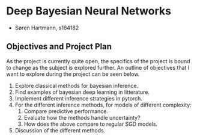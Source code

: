 # Deep Bayesian Neural Networks
- Søren Hartmann, s164182

## Objectives and Project Plan

As the project is currently quite open, the specifics of the project is bound to change as the subject is explored further.
An outline of objectives that I want to explore during the project can be seen below.
1. Explore classical methods for bayesian inference.
2. Find examples of bayesian deep learning in litterature.
3. Implement different inference strategies in pytorch.
4. For the different inference methods, for models of different complexity:
   1. Compare predictive performance.
   2. Evaluate how the methods handle uncertainty?
   3. How does the above compare to regular SGD models.
5. Discussion of the different methods.


